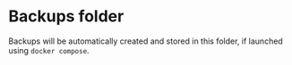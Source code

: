# Backups folder

Backups will be automatically created and stored in this folder, if launched using `docker compose`.
